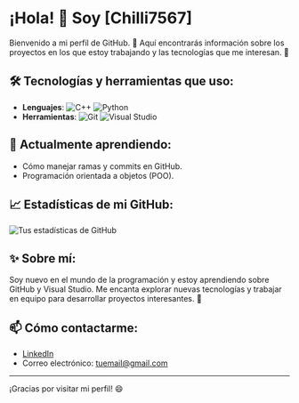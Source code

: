 # ¡Hola! 👋 Soy [Chilli7567] 

Bienvenido a mi perfil de GitHub. 🚀 Aquí encontrarás información sobre los proyectos en los que estoy trabajando y las tecnologías que me interesan. 🌟

## 🛠️ Tecnologías y herramientas que uso:
- **Lenguajes**: ![C++](https://img.shields.io/badge/C++-00599C?style=flat&logo=c%2B%2B&logoColor=white) ![Python](https://img.shields.io/badge/Python-3776AB?style=flat&logo=python&logoColor=white)
- **Herramientas**: ![Git](https://img.shields.io/badge/-Git-F05032?style=flat&logo=git&logoColor=white) ![Visual Studio](https://img.shields.io/badge/-Visual%20Studio-5C2D91?style=flat&logo=visual-studio&logoColor=white)

## 🌱 Actualmente aprendiendo:
- Cómo manejar ramas y commits en GitHub.
- Programación orientada a objetos (POO).

## 📈 Estadísticas de mi GitHub:
![Tus estadísticas de GitHub](https://github-readme-stats.vercel.app/api?username=tu-usuario&show_icons=true&theme=radical)

## ✨ Sobre mí:
Soy nuevo en el mundo de la programación y estoy aprendiendo sobre GitHub y Visual Studio. Me encanta explorar nuevas tecnologías y trabajar en equipo para desarrollar proyectos interesantes. 🚀

## 📫 Cómo contactarme:
- [LinkedIn](https://linkedin.com/in/tuperfil)  
- Correo electrónico: tuemail@gmail.com

---
¡Gracias por visitar mi perfil! 😄
